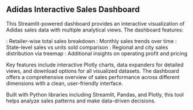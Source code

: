 ## Adidas Interactive Sales Dashboard
This Streamlit-powered dashboard provides an interactive visualization of Adidas sales data with multiple analytical views. The dashboard features:

: Retailer-wise total sales breakdown
: Monthly sales trends over time
: State-level sales vs units sold comparison
: Regional and city sales distribution via treemap
: Additional insights on operating profit and pricing

Key features include interactive Plotly charts, data expanders for detailed views, and download options for all visualized datasets. The dashboard offers a comprehensive overview of sales performance across different dimensions with a clean, user-friendly interface.

Built with Python libraries including Streamlit, Pandas, and Plotly, this tool helps analyze sales patterns and make data-driven decisions.